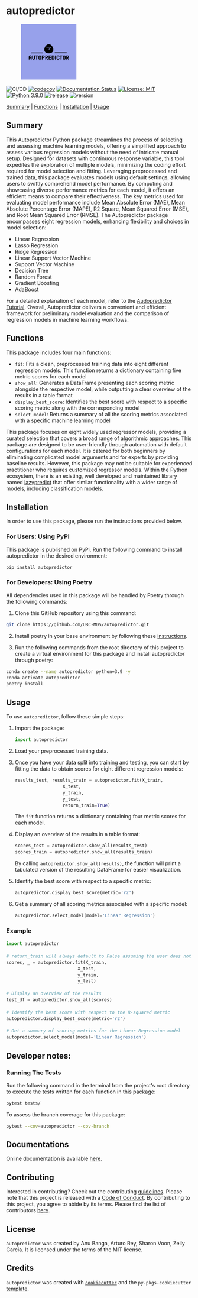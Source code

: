 # autopredictor

<figure>
    <img src="https://github.com/UBC-MDS/autopredictor/blob/main/docs/img/image.png?raw=true" width="150" height="150">
</figure>

![CI/CD](https://github.com/UBC-MDS/autopredictor/actions/workflows/ci-cd.yml/badge.svg) [![codecov](https://codecov.io/gh/UBC-MDS/autopredictor/branch/main/graph/badge.svg)](https://codecov.io/gh/UBC-MDS/autopredictor) [![Documentation Status](https://readthedocs.org/projects/autopredictor/badge/?version=latest)](https://autopredictor.readthedocs.io/en/latest/?badge=latest) [![License: MIT](https://img.shields.io/badge/License-MIT-yellow.svg)](https://opensource.org/licenses/MIT) [![Python 3.9.0](https://img.shields.io/badge/python-3.9.0-blue.svg)](https://www.python.org/downloads/release/python-390/) ![release](https://img.shields.io/github/release-date/UBC-MDS/autopredictor) ![version](https://img.shields.io/github/v/release/UBC-MDS/autopredictor)

[Summary](#summary) | [Functions](#functions) | [Installation](#installation) | [Usage](#usage)

## Summary

This Autopredictor Python package streamlines the process of selecting and assessing machine learning models, offering a simplified approach to assess various regression models without the need of intricate manual setup. Designed for datasets with continuous response variable, this tool expedites the exploration of multiple models, minimizing the coding effort required for model selection and fitting. Leveraging preprocessed and trained data, this package evaluates models using default settings, allowing users to swiftly comprehend model performance. By computing and showcasing diverse performance metrics for each model, it offers an efficient means to compare their effectiveness. The key metrics used for evaluating model performance include Mean Absolute Error (MAE), Mean Absolute Percentage Error (MAPE), R2 Square, Mean Squared Error (MSE), and Root Mean Squared Error (RMSE). The Autopredictor package encompasses eight regression models, enhancing flexibility and choices in model selection:

- Linear Regression
- Lasso Regression
- Ridge Regression
- Linear Support Vector Machine
- Support Vector Machine
- Decision Tree
- Random Forest
- Gradient Boosting
- AdaBoost

 For a detailed explanation of each model, refer to the [Audopredictor Tutorial](https://autopredictor.readthedocs.io/en/latest/example.html). Overall, Autopredictor delivers a convenient and efficient framework for preliminary model evaluation and the comparison of regression models in machine learning workflows.

## Functions

This package includes four main functions:
- `fit`: Fits a clean, preprocessed training data into eight different regression models. This function returns a dictionary containing five metric scores for each model
- `show_all`: Generates a DataFrame presenting each scoring metric alongside the respective model, while outputting a clear overview of the results in a table format
- `display_best_score`: Identifies the best score with respect to a specific scoring metric along with the corresponding model
- `select_model`: Returns a summary of all the scoring metrics associated with a specific machine learning model

This package focuses on eight widely used regressor models, providing a curated selection that covers a broad range of algorithmic approaches. This package are designed to be user-friendly through automation with default configurations for each model. It is catered for both beginners by eliminating complicated model arguments and for experts by providing baseline results. However, this package may not be suitable for experienced practitioner who requires customized regressor models. Within the Python ecosystem, there is an existing, well developed and maintained library named [lazypredict](https://pypi.org/project/lazypredict/) that offer similar functionality with a wider range of models, including classification models.

## Installation

In order to use this package, please run the instructions provided below.

### For Users: Using PyPI

This package is published on PyPi. Run the following command to install autopredictor in the desired environment:
```bash
pip install autopredictor
```

### For Developers: Using Poetry

All dependencies used in this package will be handled by Poetry through the following commands:

1. Clone this GitHub repository using this command:
```bash
git clone https://github.com/UBC-MDS/autopredictor.git
```

2. Install poetry in your base environment by following these [instructions](https://python-poetry.org/docs/#installation).

3. Run the following commands from the root directory of this project to create a virtual environment for this package and install autopredictor through poetry:
```bash
conda create --name autopredictor python=3.9 -y
conda activate autopredictor
poetry install
```

## Usage

To use `autopredictor`, follow these simple steps:

1. Import the package:

    ```python
    import autopredictor
    ```

2. Load your preprocessed training data.

3. Once you have your data split into training and testing, you can start by fitting the data to obtain scores for eight different regression models:
    ```python
    results_test, results_train = autopredictor.fit(X_train,
                      X_test,
                      y_train,
                      y_test,
                      return_train=True)
    ```

    The `fit` function returns a dictionary containing four metric scores for each model.

4. Display an overview of the results in a table format:

    ```python
    scores_test = autopredictor.show_all(results_test)
    scores_train = autopredictor.show_all(results_train)
    ```

    By calling `autopredictor.show_all(results)`, the function will print a tabulated version of the resulting DataFrame for easier visualization.

5. Identify the best score with respect to a specific metric:

    ```python
    autopredictor.display_best_score(metric='r2')
    ```

6. Get a summary of all scoring metrics associated with a specific model:

    ```python
    autopredictor.select_model(model='Linear Regression')
    ```

### Example

```python
import autopredictor

# return_train will always default to False assuming the user does not want to see the train scores
scores, _ = autopredictor.fit(X_train, 
                           X_test, 
                           y_train, 
                           y_test)

# Display an overview of the results
test_df = autopredictor.show_all(scores)

# Identify the best score with respect to the R-squared metric
autopredictor.display_best_score(metric='r2')

# Get a summary of scoring metrics for the Linear Regression model
autopredictor.select_model(model='Linear Regression')
```

## Developer notes:

### Running The Tests

Run the following command in the terminal from the project's root directory to execute the tests written for each function in this package:
```bash
pytest tests/
```

To assess the branch coverage for this package:
```bash
pytest --cov=autopredictor --cov-branch
```

## Documentations
Online documentation is available [here](https://autopredictor.readthedocs.io/en/latest/?badge=latest).

## Contributing

Interested in contributing? Check out the contributing [guidelines](https://github.com/UBC-MDS/autopredictor/blob/main/CONTRIBUTING.md). Please note that this project is released with a [Code of Conduct](https://github.com/UBC-MDS/autopredictor/blob/main/CONDUCT.md). By contributing to this project, you agree to abide by its terms. Please find the list of contributors [here](https://github.com/UBC-MDS/autopredictor/blob/main/CONTRIBUTORS.md).

## License

`autopredictor` was created by Anu Banga, Arturo Rey, Sharon Voon, Zeily Garcia. It is licensed under the terms of the MIT license.

## Credits

`autopredictor` was created with [`cookiecutter`](https://cookiecutter.readthedocs.io/en/latest/) and the `py-pkgs-cookiecutter` [template](https://github.com/py-pkgs/py-pkgs-cookiecutter).
